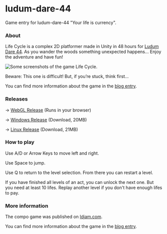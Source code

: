 # ludum-dare-44
Game entry for ludum-dare-44 "Your life is currency".

### About

Life Cycle is a complex 2D platformer made in Unity in 48 hours for [Ludum Dare 44](https://ldjam.com/events/ludum-dare/44/life-cycle). As you wander the woods something unexpected happens… Enjoy the adventure and have fun!

![Some screenshots of the game Life Cycle.](preview.gif)

Beware: This one is difficult! But, if you’re stuck, think first…

You can find more information about the game in the [blog entry](https://www.zubspace.com/blog/ludum-dare-44).

### Releases

&rightarrow; [WebGL Release](https://www.zubspace.com/games/life-cycle) (Runs in your browser)

&rightarrow; [Windows Release](https://www.zubspace.com/user/games/life-cycle/life-cycle-ld44.zip) (Download, 20MB)

&rightarrow; [Linux Release](https://www.zubspace.com/user/games/life-cycle/life-cycle-ld44-linux.zip) (Download, 21MB)

### How to play

Use A/D or Arrow Keys to move left and right.

Use Space to jump.

Use Q to return to the level selection. From there you can restart a level.

If you have finished all levels of an act, you can unlock the next one. But you need at least 10 lifes. Replay another level if you don't have enough lifes to pay.

### More information

The compo game was published on [ldjam.com](https://ldjam.com/events/ludum-dare/44/life-cycle).

You can find more information about the game in the [blog entry](https://www.zubspace.com/blog/ludum-dare-44).
